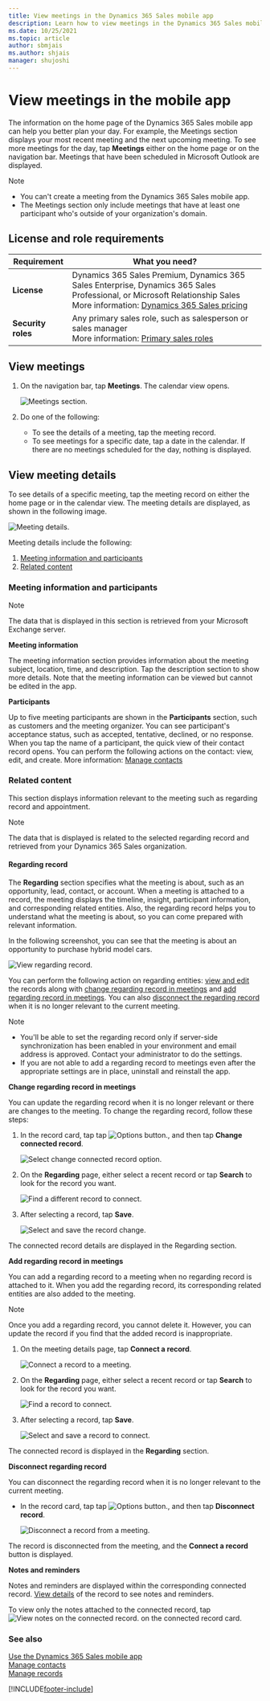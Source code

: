 ```yaml
---
title: View meetings in the Dynamics 365 Sales mobile app
description: Learn how to view meetings in the Dynamics 365 Sales mobile app.
ms.date: 10/25/2021
ms.topic: article
author: sbmjais
ms.author: shjais
manager: shujoshi
---
```

# View meetings in the mobile app

The information on the home page of the Dynamics 365 Sales mobile app can help you better plan your day. For example, the Meetings section displays your most recent meeting and the next upcoming meeting. To see more meetings for the day, tap **Meetings** either on the home page or on the navigation bar. Meetings that have been scheduled in Microsoft Outlook are displayed.  
  
> [!NOTE]
> - You can't create a meeting from the Dynamics 365 Sales mobile app.
> - The Meetings section only include meetings that have at least one participant who's outside of your organization's domain.   

## License and role requirements
| Requirement | What you need? |
|-----------------------|---------|
| **License** | Dynamics 365 Sales Premium, Dynamics 365 Sales Enterprise, Dynamics 365 Sales Professional, or Microsoft Relationship Sales <br>More information: [Dynamics 365 Sales pricing](https://dynamics.microsoft.com/sales/pricing/) |
| **Security roles** | Any primary sales role, such as salesperson or sales manager<br>  More information: [Primary sales roles](../security-roles-for-sales.md#primary-sales-roles)|

 
## View meetings

1.  On the navigation bar, tap **Meetings**. The calendar view opens.
    
    ![Meetings section.](media/sm-meetings-nav-bar.png "Meetings section")
       
2.  Do one of the following:

    - To see the details of a meeting, tap the meeting record.
    - To see meetings for a specific date, tap a date in the calendar. If there are no meetings scheduled for the day, nothing is displayed.   

## View meeting details

To see details of a specific meeting, tap the meeting record on either the home page or in the calendar view. The meeting details are displayed, as shown in the following image.    

![Meeting details.](media/sm-meeting-details.png "Meeting details")  

Meeting details include the following:

1. [Meeting information and participants](#meeting-information-and-participants)   
2. [Related content](#related-content)

### Meeting information and participants

> [!NOTE]
> The data that is displayed in this section is retrieved from your Microsoft Exchange server.

**Meeting information**

The meeting information section provides information about the meeting subject, location, time, and description. Tap the description section to show more details. Note that the meeting information can be viewed but cannot be edited in the app.

**Participants**

Up to five meeting participants are shown in the **Participants** section, such as customers and the meeting organizer. You can see participant's acceptance status, such as accepted, tentative, declined, or no response. When you tap the name of a participant, the quick view of their contact record opens. You can perform the following actions on the contact: view, edit, and create. More information: [Manage contacts](create-contact.md)            

### Related content

This section displays information relevant to the meeting such as regarding record and appointment.

> [!NOTE]
> The data that is displayed is related to the selected regarding record and retrieved from your Dynamics 365 Sales organization.

#### Regarding record

The **Regarding** section specifies what the meeting is about, such as an opportunity, lead, contact, or account. When a meeting is attached to a record, the meeting displays the timeline, insight, participant information, and corresponding related entities. Also, the regarding record helps you to understand what the meeting is about, so you can come prepared with relevant information.

In the following screenshot, you can see that the meeting is about an opportunity to purchase hybrid model cars.

![View regarding record.](media/sm-view-regarding-record.png "View regarding record")

You can perform the following action on regarding entities: [view and edit](open-record.md) the records along with [change regarding record in meetings](#change-regarding-record) and [add regarding record in meetings](#add-regarding-record). You can also [disconnect the regarding record](#disconnect-regarding-record) when it is no longer relevant to the current meeting.

> [!NOTE]
> - You'll be able to set the regarding record only if server-side synchronization has been enabled in your environment and email address is approved. Contact your administrator to do the settings.
> - If you are not able to add a regarding record to meetings even after the appropriate settings are in place, uninstall and reinstall the app.

**Change regarding record in meetings**<a name='change-regarding-record'></a>

You can update the regarding record when it is no longer relevant or there are changes to the meeting. To change the regarding record, follow these steps:

1. In the record card, tap tap ![Options button.](media/sm-options-button.png "Options button"), and then tap **Change connected record**.

    ![Select change connected record option.](media/sm-select-change-connected-record.png "Select change connected record option")
    
2. On the **Regarding** page, either select a recent record or tap **Search** to look for the record you want.

    ![Find a different record to connect.](media/sm-change-regarding-record.png "Find a different record to connect")
    
3. After selecting a record, tap **Save**.

    ![Select and save the record change.](media/sm-new-regarding-record.png "Select and save the record change")
    
The connected record details are displayed in the Regarding section.

**Add regarding record in meetings**<a name='add-regarding-record'></a>

You can add a regarding record to a meeting when no regarding record is attached to it. When you add the regarding record, its corresponding related entities are also added to the meeting.  

> [!NOTE]  
> Once you add a regarding record, you cannot delete it. However, you can update the record if you find that the added record is inappropriate.   

1. On the meeting details page, tap **Connect a record**.

    ![Connect a record to a meeting.](media/sm-meeting-details-no-record.png "Connect a record to a meeting")
    
2. On the **Regarding** page, either select a recent record or tap **Search** to look for the record you want.

    ![Find a record to connect.](media/sm-regarding-record.png "Find for a record to connect")
    
3. After selecting a record, tap **Save**.

    ![Select and save a record to connect.](media/sm-select-regarding-record.png "Select and save a record to connect")
    
The connected record is displayed in the **Regarding** section.

**Disconnect regarding record**<a name='disconnect-regarding-record'></a>

You can disconnect the regarding record when it is no longer relevant to the current meeting.

- In the record card, tap tap ![Options button.](media/sm-options-button.png "Options button"), and then tap **Disconnect record**.

    ![Disconnect a record from a meeting.](media/sm-disconnect-record.png "Disconnect a record from a meeting")

The record is disconnected from the meeting, and the **Connect a record** button is displayed.

**Notes and reminders** 

Notes and reminders are displayed within the corresponding connected record. [View details](open-record.md#view-details) of the record to see notes and reminders.

To view only the notes attached to the connected record, tap ![View notes on the connected record.](media/view-notes.png "View notes on the connected record") on the connected record card.

### See also   

[Use the Dynamics 365 Sales mobile app](use-sales-mobile-app.md)    
[Manage contacts](create-contact.md)   
[Manage records](open-record.md)


[!INCLUDE[footer-include](../../includes/footer-banner.md)]
